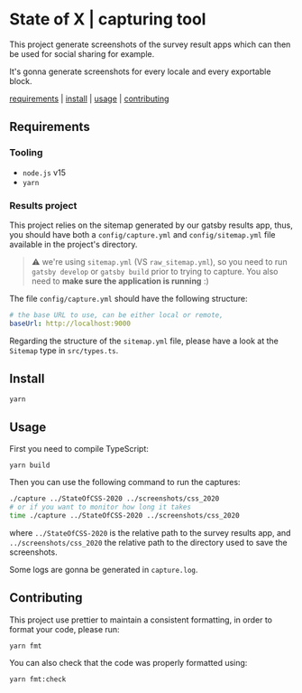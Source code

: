 # State of X | capturing tool

This project generate screenshots of the survey result apps
which can then be used for social sharing for example.

It's gonna generate screenshots for every locale and every 
exportable block. 

[requirements](#requirements) | [install](#install) | [usage](#usage) | [contributing](#contributing)

## Requirements

### Tooling

- `node.js` v15
- `yarn`

### Results project

This project relies on the sitemap generated by our gatsby results app,
thus, you should have both a `config/capture.yml` and `config/sitemap.yml`
file available in the project's directory.

> :warning: we're using `sitemap.yml` (VS `raw_sitemap.yml`),
> so you need to run `gatsby develop` or `gatsby build`
> prior to trying to capture.
> You also need to **make sure the application is running** :)

The file `config/capture.yml` should have the following structure:

```yaml
# the base URL to use, can be either local or remote,
baseUrl: http://localhost:9000
```

Regarding the structure of the `sitemap.yml` file, please have
a look at the `Sitemap` type in `src/types.ts`. 

## Install

`yarn`

## Usage

First you need to compile TypeScript:

`yarn build`

Then you can use the following command to run the captures:

```sh
./capture ../StateOfCSS-2020 ../screenshots/css_2020
# or if you want to monitor how long it takes
time ./capture ../StateOfCSS-2020 ../screenshots/css_2020 
```

where `../StateOfCSS-2020` is the relative path to the survey results app,
and `../screenshots/css_2020` the relative path to the directory used
to save the screenshots.

Some logs are gonna be generated in `capture.log`.

## Contributing

This project use prettier to maintain a consistent formatting,
in order to format your code, please run:

`yarn fmt`

You can also check that the code was properly formatted using:

`yarn fmt:check`



